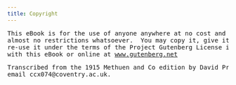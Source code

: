 ```yaml
---
title: Copyright
---
```


<section class="copyright">
  <div class="legal">

<!-- https://github.com/vivliostyle/vfm/issues/35 -->
<pre>
This eBook is for the use of anyone anywhere at no cost and with
almost no restrictions whatsoever.  You may copy it, give it away or
re-use it under the terms of the Project Gutenberg License included
with this eBook or online at <a href="http://www.gutenberg.net">www.gutenberg.net</a>
</pre>

<pre>
Transcribed from the 1915 Methuen and Co edition by David Price,
email ccx074@coventry.ac.uk.
</pre>

  </div>
</section>
